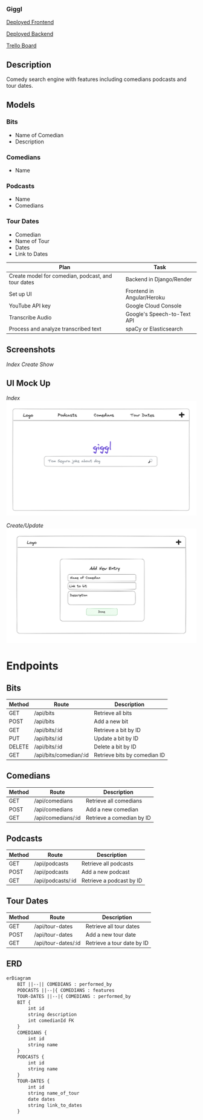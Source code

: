 ### Giggl
[Deployed Frontend](google.com)

[Deployed Backend](google.com)

[Trello Board](https://trello.com/invite/b/xYyOnwr0/ATTI8f7dcb8c3ad62cb3b70f0af151eec366A63335A2/giggl)


## Description
Comedy search engine with features including comedians podcasts and tour dates.


## Models

### Bits
- Name of Comedian
- Description

### Comedians
- Name

### Podcasts
- Name
- Comedians

### Tour Dates
- Comedian
- Name of Tour
- Dates
- Link to Dates

| Plan                                              | Task                        |
|---------------------------------------------------|-----------------------------|
| Create model for comedian, podcast, and tour dates | Backend in Django/Render          |
| Set up UI                                         | Frontend in Angular/Heroku
| YouTube API key                                   | Google Cloud Console        |
| Transcribe Audio                                  | Google's Speech-to-Text API |
| Process and analyze transcribed text              | spaCy or Elasticsearch      |



## Screenshots
_Index_
_Create_
_Show_

## UI Mock Up
_Index_
![Index](index.png)

_Create/Update_
![Create](create.png)

# Endpoints
## Bits
| Method | Route                 | Description                 |
|--------|-----------------------|-----------------------------|
| GET    | /api/bits             | Retrieve all bits           |
| POST   | /api/bits             | Add a new bit               |
| GET    | /api/bits/:id         | Retrieve a bit by ID        |
| PUT    | /api/bits/:id         | Update a bit by ID          |
| DELETE | /api/bits/:id         | Delete a bit by ID          |
| GET    | /api/bits/comedian/:id| Retrieve bits by comedian ID|

## Comedians
| Method | Route                 | Description                |
|--------|-----------------------|----------------------------|
| GET    | /api/comedians        | Retrieve all comedians     |
| POST   | /api/comedians        | Add a new comedian         |
| GET    | /api/comedians/:id    | Retrieve a comedian by ID  |

## Podcasts
| Method | Route                 | Description                |
|--------|-----------------------|----------------------------|
| GET    | /api/podcasts         | Retrieve all podcasts      |
| POST   | /api/podcasts         | Add a new podcast          |
| GET    | /api/podcasts/:id     | Retrieve a podcast by ID   |

## Tour Dates
| Method | Route                 | Description                |
|--------|-----------------------|----------------------------|
| GET    | /api/tour-dates       | Retrieve all tour dates    |
| POST   | /api/tour-dates       | Add a new tour date        |
| GET    | /api/tour-dates/:id   | Retrieve a tour date by ID |


## ERD 
```mermaid
erDiagram
    BIT ||--|| COMEDIANS : performed_by
    PODCASTS ||--|{ COMEDIANS : features
    TOUR-DATES ||--|{ COMEDIANS : performed_by
    BIT {
        int id
        string description
        int comedianId FK
    }
    COMEDIANS {
        int id
        string name
    }
    PODCASTS {
        int id
        string name
    }
    TOUR-DATES {
        int id
        string name_of_tour
        date dates
        string link_to_dates
    }

